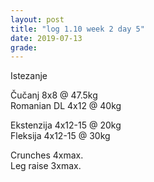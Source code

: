 ```yaml
---
layout: post
title: "log 1.10 week 2 day 5"
date: 2019-07-13
grade:
---
```


Istezanje

Čučanj 8x8 @ 47.5kg      
Romanian DL 4x12 @ 40kg  

Ekstenzija 4x12-15 @ 20kg    
Fleksija 4x12-15 @ 30kg       
     
Crunches 4xmax.          
Leg raise 3xmax.  
